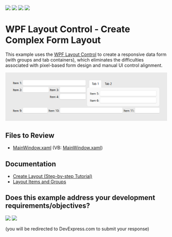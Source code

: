 <!-- default badges list -->
![](https://img.shields.io/endpoint?url=https://codecentral.devexpress.com/api/v1/VersionRange/128654101/22.2.2%2B)
[![](https://img.shields.io/badge/Open_in_DevExpress_Support_Center-FF7200?style=flat-square&logo=DevExpress&logoColor=white)](https://supportcenter.devexpress.com/ticket/details/E2256)
[![](https://img.shields.io/badge/📖_How_to_use_DevExpress_Examples-e9f6fc?style=flat-square)](https://docs.devexpress.com/GeneralInformation/403183)
[![](https://img.shields.io/badge/💬_Leave_Feedback-feecdd?style=flat-square)](#does-this-example-address-your-development-requirementsobjectives)
<!-- default badges end -->

# WPF Layout Control - Create Complex Form Layout

This example uses the [WPF Layout Control](https://docs.devexpress.com/WPF/8147/controls-and-libraries/layout-management/tile-and-layout/layout-and-data-layout-controls/layout-control) to create a responsive data form (with groups and tab containers), which eliminates the difficulties associated with pixel-based form design and manual UI control alignment.

![WPF Layout Control - Create Complex Form Layout](https://raw.githubusercontent.com/DevExpress-Examples/wpf-layoutcontrol-create-complex-layout/22.2.2%2B/i/wpf-layout-control-create-complex-form-devexpress.png)


## Files to Review

* [MainWindow.xaml](./CS/LayoutControl_CompoundLayout/MainWindow.xaml) (VB: [MainWindow.xaml](./VB/LayoutControl_CompoundLayout/MainWindow.xaml))


## Documentation

* [Create Layout (Step-by-step Tutorial)](https://docs.devexpress.com/WPF/17677/controls-and-libraries/data-editors/getting-started/how-to-create-a-registration-form/lesson-1-create-layout)
* [Layout Items and Groups](https://docs.devexpress.com/WPF/8150/controls-and-libraries/layout-management/tile-and-layout/layout-and-data-layout-controls/layout-items-and-groups)
<!-- feedback -->
## Does this example address your development requirements/objectives?

[<img src="https://www.devexpress.com/support/examples/i/yes-button.svg"/>](https://www.devexpress.com/support/examples/survey.xml?utm_source=github&utm_campaign=wpf-layoutcontrol-create-complex-layout&~~~was_helpful=yes) [<img src="https://www.devexpress.com/support/examples/i/no-button.svg"/>](https://www.devexpress.com/support/examples/survey.xml?utm_source=github&utm_campaign=wpf-layoutcontrol-create-complex-layout&~~~was_helpful=no)

(you will be redirected to DevExpress.com to submit your response)
<!-- feedback end -->
